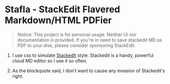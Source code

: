 Stafla - StackEdit Flavered Markdown/HTML PDFier
====

> Notice: This project is for personal usage. Neither UI nor documentation is provided. If you're in need to save stackedit MD as PDF to your disk, please consider sponsoring StackEdit.

1. I use css to simulate [Stackedit](https://stackedit.io/) style. Stackedit is a handy, powerful cloud MD editor so I use it so often.

2. As the blockquote said, I don't want to cause any invasion of Stackedit's right. 

